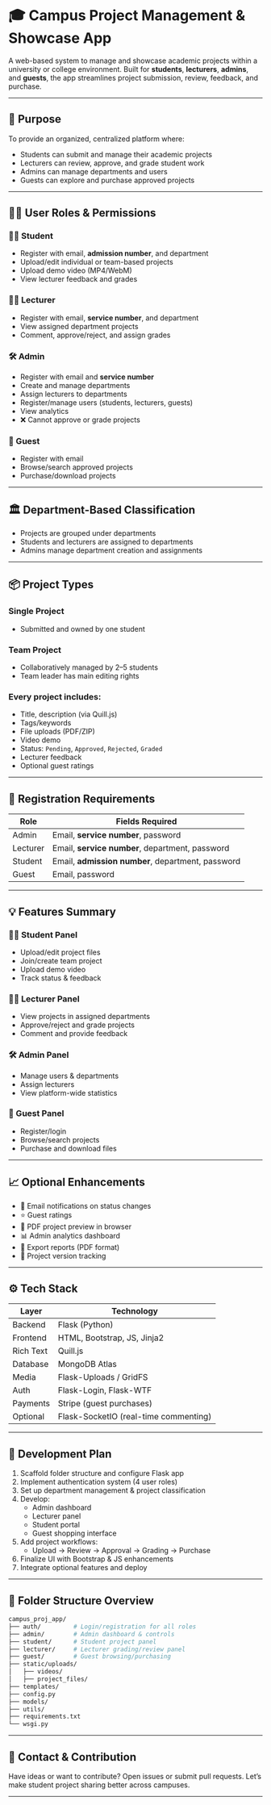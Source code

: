 # 🎓 Campus Project Management & Showcase App

A web-based system to manage and showcase academic projects within a university or college environment. Built for **students**, **lecturers**, **admins**, and **guests**, the app streamlines project submission, review, feedback, and purchase.

---

## 🚀 Purpose

To provide an organized, centralized platform where:
- Students can submit and manage their academic projects
- Lecturers can review, approve, and grade student work
- Admins can manage departments and users
- Guests can explore and purchase approved projects

---

## 🧑‍💻 User Roles & Permissions

### 👨‍🎓 Student
- Register with email, **admission number**, and department
- Upload/edit individual or team-based projects
- Upload demo video (MP4/WebM)
- View lecturer feedback and grades

### 👩‍🏫 Lecturer
- Register with email, **service number**, and department
- View assigned department projects
- Comment, approve/reject, and assign grades

### 🛠️ Admin
- Register with email and **service number**
- Create and manage departments
- Assign lecturers to departments
- Register/manage users (students, lecturers, guests)
- View analytics
- ❌ Cannot approve or grade projects

### 👤 Guest
- Register with email
- Browse/search approved projects
- Purchase/download projects

---

## 🏛️ Department-Based Classification

- Projects are grouped under departments
- Students and lecturers are assigned to departments
- Admins manage department creation and assignments

---

## 📦 Project Types

### Single Project
- Submitted and owned by one student

### Team Project
- Collaboratively managed by 2–5 students
- Team leader has main editing rights

### Every project includes:
- Title, description (via Quill.js)
- Tags/keywords
- File uploads (PDF/ZIP)
- Video demo
- Status: `Pending`, `Approved`, `Rejected`, `Graded`
- Lecturer feedback
- Optional guest ratings

---

## 🔐 Registration Requirements

| Role     | Fields Required                        |
|----------|----------------------------------------|
| Admin    | Email, **service number**, password     |
| Lecturer | Email, **service number**, department, password |
| Student  | Email, **admission number**, department, password |
| Guest    | Email, password                        |

---

## 💡 Features Summary

### 👨‍🎓 Student Panel
- Upload/edit project files
- Join/create team project
- Upload demo video
- Track status & feedback

### 👩‍🏫 Lecturer Panel
- View projects in assigned departments
- Approve/reject and grade projects
- Comment and provide feedback

### 🛠️ Admin Panel
- Manage users & departments
- Assign lecturers
- View platform-wide statistics

### 👤 Guest Panel
- Register/login
- Browse/search projects
- Purchase and download files

---

## 📈 Optional Enhancements

- 🔔 Email notifications on status changes
- ⭐ Guest ratings
- 📄 PDF project preview in browser
- 📊 Admin analytics dashboard
- 📁 Export reports (PDF format)
- 🔄 Project version tracking

---

## ⚙️ Tech Stack

| Layer     | Technology         |
|-----------|--------------------|
| Backend   | Flask (Python)     |
| Frontend  | HTML, Bootstrap, JS, Jinja2 |
| Rich Text | Quill.js           |
| Database  | MongoDB Atlas      |
| Media     | Flask-Uploads / GridFS |
| Auth      | Flask-Login, Flask-WTF |
| Payments  | Stripe (guest purchases) |
| Optional  | Flask-SocketIO (real-time commenting) |

---

## 📌 Development Plan

1. Scaffold folder structure and configure Flask app
2. Implement authentication system (4 user roles)
3. Set up department management & project classification
4. Develop:
   - Admin dashboard
   - Lecturer panel
   - Student portal
   - Guest shopping interface
5. Add project workflows:
   - Upload → Review → Approval → Grading → Purchase
6. Finalize UI with Bootstrap & JS enhancements
7. Integrate optional features and deploy

---

## 📁 Folder Structure Overview

```bash
campus_proj_app/
├── auth/         # Login/registration for all roles
├── admin/        # Admin dashboard & controls
├── student/      # Student project panel
├── lecturer/     # Lecturer grading/review panel
├── guest/        # Guest browsing/purchasing
├── static/uploads/
│   ├── videos/
│   ├── project_files/
├── templates/
├── config.py
├── models/
├── utils/
├── requirements.txt
└── wsgi.py
```

---

## 💬 Contact & Contribution

Have ideas or want to contribute? Open issues or submit pull requests. Let’s make student project sharing better across campuses.

---
